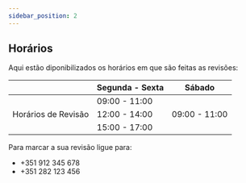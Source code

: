 ```yaml
---
sidebar_position: 2
---
```

## Horários 
Aqui estão diponibilizados os horários em que são feitas as revisões:

|                     | Segunda - Sexta |      Sábado     |
| ------------------- | --------------- | --------------- |
|                     |   09:00 - 11:00 |                 |
| Horários de Revisão |   12:00 - 14:00 |   09:00 - 11:00 |
|                     |   15:00 - 17:00 |                 |

Para marcar a sua revisão ligue para:
+ +351 912 345 678
+ +351 282 123 456